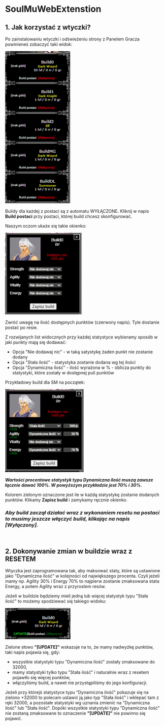 # SoulMuWebExtenstion

## 1. Jak korzystać z wtyczki?
Po zainstalowaniu wtyczki i odświeżeniu strony z Panelem Gracza powinieneś zobaczyć taki widok:

![Screenshot](docs/screen.PNG)

Buildy dla każdej z postaci są z automatu WYŁĄCZONE. Kliknij w napis **Build postaci** przy postaci, której build chcesz skonfigurować.

Naszym oczom ukaże się takie okienko:

![Screenshot](docs/screen2.PNG)

Zwróć uwagę na ilość dostępnych punktów (czerwony napis). Tyle dostanie postać po resie.

Z rozwijanych list widocznych przy każdej statystyce wybieramy sposób w jaki punkty mają się dodawać:
* Opcja "Nie dodawaj nic" - w taką satystykę żaden punkt nie zostanie dodany
* Opcja "Stała ilość" - statystyka zostanie dodana wg tej ilości
* Opcja "Dynamiczna ilość" - ilość wyrażona w % - oblicza punkty do statystyki, które zostały w dostępnej puli punktów

Przykładowy build dla SM na początek:

![Screenshot](docs/screen3.PNG)

**_Wartości procentowe statystyk typu Dynamiczna ilość muszą zawsze łącznie dawać 100%. W powyższym przykładzie jest 70% i 30%._**

Kolorem zielonym oznaczone jest ile w każdą statystykę zostanie dodanych punktów. Klikamy **Zapisz build** i zamykamy ręcznie okienko.

### _Aby build zaczął działać wraz z wykonaniem resetu na postaci to musimy jeszcze włączyć build, klikając na napis **[Wyłączony]**._

<br/>

## 2. Dokonywanie zmian w buildzie wraz z RESETEM
Wtyczka jest zaprogramowana tak, aby maksować staty, które są ustawione jako "Dynamiczna ilość" w kolejności od największego procenta.
Czyli jeżeli mamy np. Agility 30% i Energy 70% to najpierw zostanie zmaksowana stata Energy, a potem Agility wraz z przyrostem resów.

Jeżeli w buildzie będziemy mieli jedną lub więcej statystyk typu "Stała ilość" to możemy spodziewać się takiego widoku:

![Screenshot](docs/screen4.PNG)

Zielone słowo **"[UPDATE]"** wskazuje na to, że mamy nadwyżkę punktów, taki napis pojawia się, gdy:
* wszystkie statystyki typu "Dynamiczna ilość" zostały zmaksowane do 32000,
* mamy statystyki tylko typu "Stała ilość" i naturalnie wraz z resetem pojawiło się więcej punktów,
* włączyliśmy build, a nawet nie przystąpiliśmy do jego konfiguracji.

Jeżeli przy którejś statystyce typu "Dynamiczna ilość" pokazuje się na zielono +32000 to polecam ustawić ją jako typ "Stała ilość" i wklepać tam z ręki 32000, a pozostałe statystyki wg uznania zmienić na "Dynamiczna ilość" lub "Stała ilość". Dopóki wszystkie statystyki typu "Dynamiczna ilość" nie zostaną zmaksowane to oznaczenie **"[UPDATE]"** nie powinno się pojawić. 

